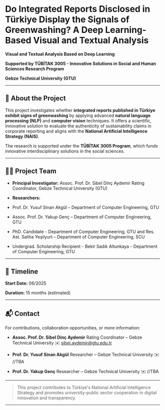
# Do Integrated Reports Disclosed in Türkiye Display the Signals of Greenwashing? A Deep Learning-Based Visual and Textual Analysis

**Visual and Textual Analysis Based on Deep Learning**

**Supported by TÜBİTAK 3005 - Innovative Solutions in Social and Human Sciences Research Program**

**Gebze Technical University (GTU)**

---

## 📘 About the Project

This project investigates whether **integrated reports published in Türkiye exhibit signs of greenwashing** by applying advanced **natural language processing (NLP)** and **computer vision** techniques. It offers a scientific, innovative solution to evaluate the authenticity of sustainability claims in corporate reporting and aligns with the **National Artificial Intelligence Strategy (NAIS)**.

The research is supported under the **TÜBİTAK 3005 Program**, which funds innovative interdisciplinary solutions in the social sciences.

---

## 👨‍🔬 Project Team

* **Principal Investigator:**
  Assoc. Prof. Dr. Sibel Dinç Aydemir
  Rating Coordinator, Gebze Technical University (GTU)

* **Researchers:**
*  Prof. Dr. Yusuf Sinan Akgül – Department of Computer Engineering, GTU
*  Assoc. Prof. Dr. Yakup Genç – Department of Computer Engineering, GTU
*  PhD. Candidate - Department of Computer Engineering, GTU and  Res. Ast. Saliha Yeşilyurt – Department of Computer Engineering, SCU
*  Undergrad. Scholarship Recipient - Bekir Sadık Altunkaya - Department of Computer Engineering, GTU
---


## 📅 Timeline

**Start Date:** 06/2025

**Duration:** 15 months (estimated)

---

## 📬 Contact

For contributions, collaboration opportunities, or more information:

* **Assoc. Prof. Dr. Sibel Dinç Aydemir**
  Rating Coordinator – Gebze Technical University
  ✉️ [sibel.aydemir@gtu.edu.tr](mailto:sibel.aydemir@gtu.edu.tr)

* **Prof. Dr. Yusuf Sinan Akgül**
  Researcher – Gebze Technical University
  ✉️ //TBA
  
* **Prof. Dr. Yakup Genç**
  Researcher – Gebze Technical University
  ✉️ //TBA

---

> This project contributes to Türkiye's National Artificial Intelligence Strategy and promotes university-public sector cooperation in digital innovation and transparency.

---
